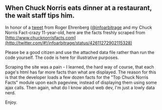 When Chuck Norris eats dinner at a restaurant, the wait staff tips him.
-----------------------------------------------------------------------

In honor of a [tweet](http://twitter.com/#!/infoarbitrage/status/42611272902115328) from Roger Ehrenberg ([@infoarbitrage]([.markdown](http://daringfireball.net/projects/markdown/)) 
and my Chuck Norris Fact-crazy 11-year-old, here are the facts freshly scraped from [http://www.chucknorrisfacts.com](http://twitter.com/#!/infoarbitrage/status/42611272902115328)

Please be a good citizen and use the attached data file rather than run the code yourself. The code is here for illustrative purposes.

Scraping the site was a pain - I learned, the hard way of course, that each page's html has far more facts than what are displayed.
The reason for this is that the developer loads a few dozen facts for the "Top Chuck Norris Facts" module upon each pageview, instead
of displaying them using some ajax calls. Then again, what do I know about web dev, I'm just a lowly data nerd.

Enjoy.
